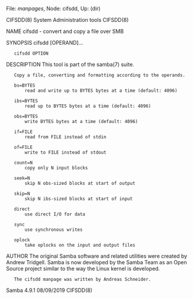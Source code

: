 File: *manpages*,  Node: cifsdd,  Up: (dir)

CIFSDD(8)                 System Administration tools                CIFSDD(8)



NAME
       cifsdd - convert and copy a file over SMB

SYNOPSIS
       cifsdd [OPERAND]...

       cifsdd OPTION

DESCRIPTION
       This tool is part of the samba(7) suite.

       Copy a file, converting and formatting according to the operands.

       bs=BYTES
           read and write up to BYTES bytes at a time (default: 4096)

       ibs=BYTES
           read up to BYTES bytes at a time (default: 4096)

       obs=BYTES
           write BYTES bytes at a time (default: 4096)

       if=FILE
           read from FILE instead of stdin

       of=FILE
           write to FILE instead of stdout

       count=N
           copy only N input blocks

       seek=N
           skip N obs-sized blocks at start of output

       skip=N
           skip N ibs-sized blocks at start of input

       direct
           use direct I/O for data

       sync
           use synchronous writes

       oplock
           take oplocks on the input and output files

AUTHOR
       The original Samba software and related utilities were created by
       Andrew Tridgell. Samba is now developed by the Samba Team as an Open
       Source project similar to the way the Linux kernel is developed.

       The cifsdd manpage was written by Andreas Schneider.



Samba 4.9.1                       08/09/2019                         CIFSDD(8)
